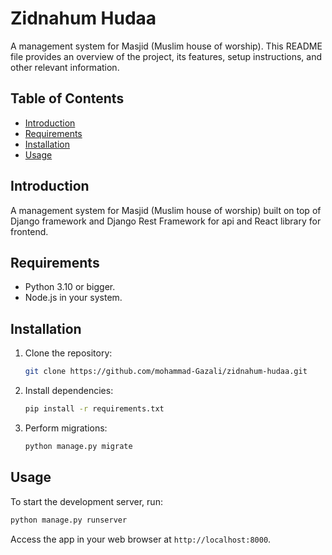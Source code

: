 # Zidnahum Hudaa

A management system for Masjid (Muslim house of worship). This README file provides an overview of the project, its features, setup instructions, and other relevant information.

## Table of Contents

- [Introduction](#introduction)
- [Requirements](#requirements)
- [Installation](#installation)
- [Usage](#usage)


## Introduction

A management system for Masjid (Muslim house of worship) built on top of Django framework and Django Rest Framework for api and React library for frontend.

## Requirements

- Python 3.10 or bigger.
- Node.js in your system.

## Installation

1. Clone the repository:
   ```bash
   git clone https://github.com/mohammad-Gazali/zidnahum-hudaa.git
   ```

2. Install dependencies:
   ```bash
   pip install -r requirements.txt
   ```

3. Perform migrations:
   ```bash
   python manage.py migrate
   ```

## Usage

To start the development server, run:
```bash
python manage.py runserver
```

Access the app in your web browser at `http://localhost:8000`.
